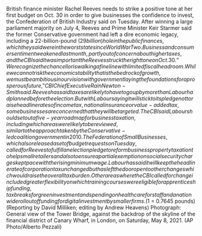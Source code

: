 British finance minister Rachel Reeves needs to strike a positive tone at her first budget on Oct. 30 in order to give businesses the confidence to invest, the Confederation of British Industry said on Tuesday.
After winning a large parliament majority on July 4, Reeves and Prime Minister Keir Starmer said the former Conservative government had left a dire economic legacy, including a 22-billion-pound ($29 billion) hole in the public finances, which they said were in the worst state since World War Two.
Business and consumer sentiment weakened last month, partly out of concern about higher taxes, and the CBI said it was important the Reeves struck the right tone on Oct. 30.
“We recognize the chancellor is walking a fine line with limited fiscal headroom. While we cannot risk the economic stability that is the bedrock of growth, we must be ambitious in our vision with government laying the foundations for a prosperous future,” CBI Chief Executive Rain Newton-Smith said.
Reeves has said taxes are likely to have to go up by more than Labour had planned before the election. But with Labour saying it will stick to its pledge not to raise headline rates of income tax, national insurance or value-added tax, some businesses are concerned that they will be targeted.
The CBI said Labour should set out a five-year roadmap for business taxation, including which areas were likely to be reviewed, similar to the approach taken by the Conservative-led coalition government in 2010.
The Federation of Small Businesses, which also released a set of budget requests on Tuesday, called for Reeves to fulfill an election pledge to reform business property taxation to help small retailers and also to ensure a partial exemption on social security charges kept pace with the rising minimum wage.
Labour has said it will keep the headline rate of corporation tax unchanged but has left the door open to other changes which would raise the overall tax burden.
Other areas where the CBI called for change included greater flexibility on which training courses were eligible for apprenticeship funding, tax breaks for green investment and spending on healthcare for staff and a nationwide rollout of funding for digital investment by smaller firms.
($1 = 0.7645 pounds)
(Reporting by David Milliken; editing by Andrew Heavens)
Photograph: General view of the Tower Bridge, against the backdrop of the skyline of the financial district of Canary Wharf, in London, on Saturday, May 8, 2021. (AP Photo/Alberto Pezzali)